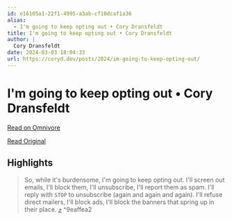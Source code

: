 ```yaml
---
id: e16105a1-22f1-4995-a3ab-cf10dcaf1a36
alias:
  - I'm going to keep opting out • Cory Dransfeldt
title: I'm going to keep opting out • Cory Dransfeldt
author: |
  Cory Dransfeldt
date: 2024-03-03 18:04:33
url: https://coryd.dev/posts/2024/im-going-to-keep-opting-out/
---
```


# I'm going to keep opting out • Cory Dransfeldt

[Read on Omnivore](https://omnivore.app/me/i-m-going-to-keep-opting-out-cory-dransfeldt-18e057d2bc0)

[Read Original](https://coryd.dev/posts/2024/im-going-to-keep-opting-out/)

## Highlights

> So, while it's burdensome, I'm going to keep opting out. I'll screen out emails, I'll block them, I'll unsubscribe, I'll report them as spam. I'll reply with `STOP` to unsubscribe (again and again and again). I'll refuse direct mailers, I'll block ads, I'll block the banners that spring up in their place. [⤴️](https://omnivore.app/me/i-m-going-to-keep-opting-out-cory-dransfeldt-18e057d2bc0#9eaffea2-df34-4ea2-bf95-a4f9d54ca83c)  ^9eaffea2

